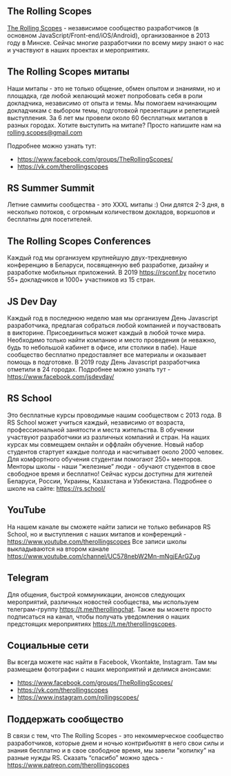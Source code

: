 
## The Rolling Scopes
[The Rolling Scopes](https://rollingscopes.com/) - независимое сообщество разработчиков (в основном JavaScript/Front-end/iOS/Android), организованное в 2013 году в Минске. Сейчас многие разработчики по всему миру знают о нас и участвуют в наших проектах и мероприятиях.

## The Rolling Scopes митапы
Наши митапы - это не только общение, обмен опытом и знаниями, но и площадка, где любой желающий может попробовать себя в роли докладчика, независимо от опыта и темы. Мы помогаем начинающим докладчикам с выбором темы, подготовкой презентации и репетицией выступления. За 6 лет мы провели около 60 бесплатных митапов в разных городах. Хотите выступить на митапе? Просто напишите нам на rolling.scopes@gmail.com

Подробнее можно узнать тут:
- https://www.facebook.com/groups/TheRollingScopes/
- https://vk.com/therollingscopes

## RS Summer Summit
Летние саммиты сообщества - это XXXL митапы :) Они длятся 2-3 дня, в несколько потоков, с огромным количеством докладов, воркшопов и бесплатны для посетителей. 

## The Rolling Scopes Conferences
Каждый год мы организуем крупнейшую двух-трехдневную конференцию в Беларуси, посвященную веб разработке, дизайну и разработке мобильных приложений. 
В 2019 https://rsconf.by посетило 55+ докладчиков и 1000+ участников из 15 стран. 

## JS Dev Day
Каждый год в последнюю неделю мая мы организуем День Javascript разработчика, предлагая собраться любой компанией и поучаствовать в викторине. Присоединиться может каждый в любой точке мира. Необходимо только найти компанию и место проведения (и неважно, будь то небольшой кабинет в офисе, или столики в пабе). Наше сообщество бесплатно предоставляет все материалы и оказывает помощь в подготовке. В 2019 году День Javascript разработчика отметили в 24 городах. Подробнее можно узнать тут - https://www.facebook.com/jsdevday/

## RS School
Это бесплатные курсы проводимые нашим сообществом с 2013 года. В RS School может учиться каждый, независимо от возраста, профессиональной занятости и места жительства. В обучении участвуют разработчики из различных компаний и стран. На наших курсах мы совмещаем онлайн и оффлайн обучение. Новый набор студентов стартует каждые полгода и насчитывает около 2000 человек. Для комфортного обучения студентам помогают 250+ менторов. Менторы школы - наши “железные” люди - обучают студентов в свое свободное время и бесплатно!
Сейчас курсы доступны для жителей Беларуси, России, Украины, Казахстана и Узбекистана. 
Подробнее о школе на сайте: https://rs.school/

## YouTube
На нашем канале вы сможете найти записи не только вебинаров RS School, но и выступления с наших митапов и конференций - https://www.youtube.com/therollingscopes
Все записи школы выкладываются на втором канале https://www.youtube.com/channel/UC578nebW2Mn-mNgjEArGZug

## Telegram
Для общения, быстрой коммуникации, анонсов следующих мероприятий, различных новостей сообщества, мы используем телеграм-группу https://t.me/therollingchat. 
Также вы можете просто подписаться на канал, чтобы получать уведомления о наших предстоящих мероприятиях https://t.me/therollingscopes.

## Социальные сети 
Вы всегда можете нас найти в Facebook, Vkontakte, Instagram. Там мы размещаем фотографии с наших мероприятий и делимся анонсами:
- https://www.facebook.com/groups/TheRollingScopes/
- https://vk.com/therollingscopes
- https://www.instagram.com/rollingscopes/

## Поддержать сообщество
В связи с тем, что Тhe Rolling Scopes - это некоммерческое сообщество разработчиков, которые днем и ночью контрибьютят в него свои силы и знания бесплатно и в свое свободное время, мы завели "копилку" на разные нужды RS. 
Сказать “спасибо” можно здесь - https://www.patreon.com/therollingscopes 
